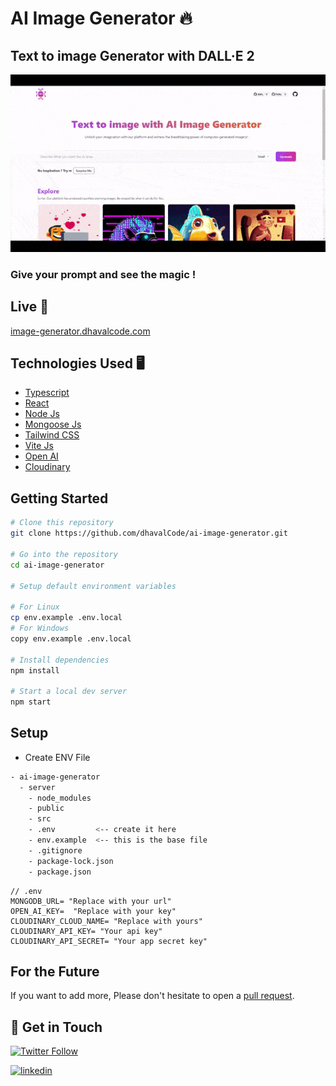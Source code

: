 # AI Image Generator 🔥

## Text to image Generator with DALL·E 2

<p align="center">
    <img src="./image/intro.gif"></img>
</p>

### Give your prompt and see the magic !

## Live 🚀

[image-generator.dhavalcode.com](https://image-generator.dhavalcode.com)

## Technologies Used 🖥️

- [Typescript](https://www.typescriptlang.org/)
- [React](https://reactjs.org/)
- [Node Js](https://nodejs.org/en)
- [Mongoose Js](https://mongoosejs.com/)
- [Tailwind CSS](https://tailwindcss.com/)
- [Vite Js](https://vitejs.dev)
- [Open AI](https://openai.com/)
- [Cloudinary](https://cloudinary.com/)

## Getting Started

```bash
# Clone this repository
git clone https://github.com/dhavalCode/ai-image-generator.git

# Go into the repository
cd ai-image-generator

# Setup default environment variables

# For Linux
cp env.example .env.local
# For Windows
copy env.example .env.local

# Install dependencies
npm install

# Start a local dev server
npm start
```

## Setup

- Create ENV File

```bash
- ai-image-generator
  - server
    - node_modules
    - public
    - src
    - .env         <-- create it here
    - env.example  <-- this is the base file
    - .gitignore
    - package-lock.json
    - package.json
```

```env
// .env
MONGODB_URL= "Replace with your url"
OPEN_AI_KEY=  "Replace with your key"
CLOUDINARY_CLOUD_NAME= "Replace with yours"
CLOUDINARY_API_KEY= "Your api key"
CLOUDINARY_API_SECRET= "Your app secret key"
```

## For the Future

If you want to add more, Please don't hesitate to open a [pull request](https://github.com/dhavalCode/ai-image-generator/pulls).

## 👋 Get in Touch

[![Twitter Follow](https://img.shields.io/twitter/follow/dhavalcode?style=social)](https://twitter.com/dhavalCode)

[![linkedin](https://img.shields.io/badge/linkedin-0A66C2?style=for-the-badge&logo=linkedin&logoColor=white)](https://www.linkedin.com/in/dhavalcode)
